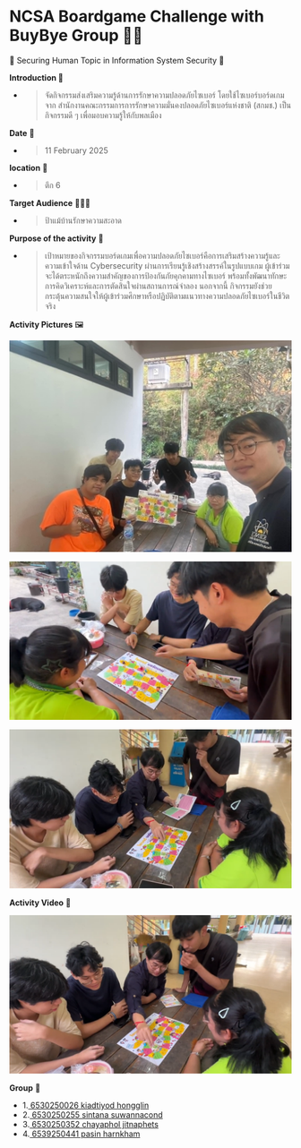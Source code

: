 # NCSA Boardgame Challenge with BuyBye Group 🥷💥

🤖 Securing Human Topic in Information System Security 🎲

**Introduction 📝**
- > จัดกิจกรรมส่งเสริมความรู้ด้านการรักษาความปลอดภัยไซเบอร์ โดยใช้ไซเบอร์บอร์ดเกมจาก สำนักงานคณะกรรมการการรักษาความมั่นคงปลอดภัยไซเบอร์แห่งชาติ (สกมช.) เป็นกิจกรรมดี ๆ เพื่อมอบความรู้ให้กับพลเมือง

**Date** 📆
- >11 February 2025

**location** 📍
- >ตึก 6

**Target Audience** 👩🏻‍💼
- >ป้าแม้บ้านรักษาความสะอาด

**Purpose of the activity** 🎯
- >เป้าหมายของกิจกรรมบอร์ดเกมเพื่อความปลอดภัยไซเบอร์คือการเสริมสร้างความรู้และความเข้าใจด้าน Cybersecurity ผ่านการเรียนรู้เชิงสร้างสรรค์ในรูปแบบเกม ผู้เข้าร่วมจะได้ตระหนักถึงความสำคัญของการป้องกันภัยคุกคามทางไซเบอร์ พร้อมทั้งพัฒนาทักษะการคิดวิเคราะห์และการตัดสินใจผ่านสถานการณ์จำลอง นอกจากนี้ กิจกรรมยังช่วยกระตุ้นความสนใจให้ผู้เข้าร่วมศึกษาหรือปฏิบัติตามแนวทางความปลอดภัยไซเบอร์ในชีวิตจริง

**Activity Pictures** 🖼️

![pic1](image_folder/picture1.jfif)

![pic2](image_folder/picture2.png)

![pic3](image_folder/picture3.png)

**Activity Video** 🎥

[![pic4](image_folder/picture4.png)](https://drive.google.com/file/d/1HLKt8FE0QQgpJ3HYz0s5NFJ9HZj5L86G/view?usp=sharing)

**Group** 🤼

- 1.[ 6530250026 kiadtiyod hongglin  ](https://professerswitch.github.io/boardgame) 
- 2.[ 6530250255 sintana suwannacond](https://sintana11.github.io/boardgame) 
- 3.[ 6530250352 chayaphol jitnaphets ](https://copyyu.github.io/boardgame) 
- 4.[ 6539250441 pasin harnkham ](https://mater3214.github.io/boardgame) 

